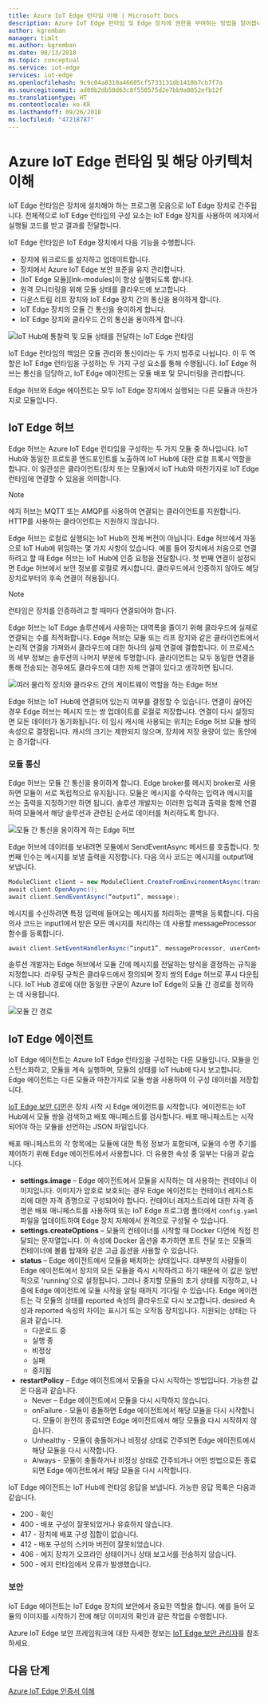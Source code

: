 ```yaml
---
title: Azure IoT Edge 런타임 이해 | Microsoft Docs
description: Azure IoT Edge 런타임 및 Edge 장치에 권한을 부여하는 방법을 알아봅니다.
author: kgremban
manager: timlt
ms.author: kgremban
ms.date: 08/13/2018
ms.topic: conceptual
ms.service: iot-edge
services: iot-edge
ms.openlocfilehash: 9c9c04a8310a46605cf5733131db1418b7cb7f7a
ms.sourcegitcommit: ad08b2db50d63c8f550575d2e7bb9a0852efb12f
ms.translationtype: HT
ms.contentlocale: ko-KR
ms.lasthandoff: 09/26/2018
ms.locfileid: "47218787"
---
```

# <a name="understand-the-azure-iot-edge-runtime-and-its-architecture"></a>Azure IoT Edge 런타임 및 해당 아키텍처 이해

IoT Edge 런타임은 장치에 설치해야 하는 프로그램 모음으로 IoT Edge 장치로 간주됩니다. 전체적으로 IoT Edge 런타임의 구성 요소는 IoT Edge 장치를 사용하여 에지에서 실행될 코드를 받고 결과를 전달합니다. 

IoT Edge 런타임은 IoT Edge 장치에서 다음 기능을 수행합니다.

* 장치에 워크로드를 설치하고 업데이트합니다.
* 장치에서 Azure IoT Edge 보안 표준을 유지 관리합니다.
* [IoT Edge 모듈][lnk-modules]이 항상 실행되도록 합니다.
* 원격 모니터링을 위해 모듈 상태를 클라우드에 보고합니다.
* 다운스트림 리프 장치와 IoT Edge 장치 간의 통신을 용이하게 합니다.
* IoT Edge 장치의 모듈 간 통신을 용이하게 합니다.
* IoT Edge 장치와 클라우드 간의 통신을 용이하게 합니다.

![IoT Hub에 통찰력 및 모듈 상태를 전달하는 IoT Edge 런타임][1]

IoT Edge 런타임의 책임은 모듈 관리와 통신이라는 두 가지 범주로 나뉩니다. 이 두 역할은 IoT Edge 런타임을 구성하는 두 가지 구성 요소를 통해 수행됩니다. IoT Edge 허브는 통신을 담당하고, IoT Edge 에이전트는 모듈 배포 및 모니터링을 관리합니다. 

Edge 허브와 Edge 에이전트는 모두 IoT Edge 장치에서 실행되는 다른 모듈과 마찬가지로 모듈입니다. 

## <a name="iot-edge-hub"></a>IoT Edge 허브

Edge 허브는 Azure IoT Edge 런타임을 구성하는 두 가지 모듈 중 하나입니다. IoT Hub와 동일한 프로토콜 엔드포인트를 노출하여 IoT Hub에 대한 로컬 프록시 역할을 합니다. 이 일관성은 클라이언트(장치 또는 모듈)에서 IoT Hub와 마찬가지로 IoT Edge 런타임에 연결할 수 있음을 의미합니다. 

>[!NOTE]
>에지 허브는 MQTT 또는 AMQP를 사용하여 연결되는 클라이언트를 지원합니다. HTTP를 사용하는 클라이언트는 지원하지 않습니다. 

Edge 허브는 로컬로 실행되는 IoT Hub의 전체 버전이 아닙니다. Edge 허브에서 자동으로 IoT Hub에 위임하는 몇 가지 사항이 있습니다. 예를 들어 장치에서 처음으로 연결하려고 할 때 Edge 허브는 IoT Hub에 인증 요청을 전달합니다. 첫 번째 연결이 설정되면 Edge 허브에서 보안 정보를 로컬로 캐시합니다. 클라우드에서 인증하지 않아도 해당 장치로부터의 후속 연결이 허용됩니다. 

>[!NOTE]
>런타임은 장치를 인증하려고 할 때마다 연결되어야 합니다.

Edge 허브는 IoT Edge 솔루션에서 사용하는 대역폭을 줄이기 위해 클라우드에 실제로 연결되는 수를 최적화합니다. Edge 허브는 모듈 또는 리프 장치와 같은 클라이언트에서 논리적 연결을 가져와서 클라우드에 대한 하나의 실제 연결에 결합합니다. 이 프로세스의 세부 정보는 솔루션의 나머지 부분에 투명합니다. 클라이언트는 모두 동일한 연결을 통해 전송되는 경우에도 클라우드에 대한 자체 연결이 있다고 생각하면 됩니다. 

![여러 물리적 장치와 클라우드 간의 게이트웨이 역할을 하는 Edge 허브][2]

Edge 허브는 IoT Hub에 연결되어 있는지 여부를 결정할 수 있습니다. 연결이 끊어진 경우 Edge 허브는 메시지 또는 쌍 업데이트를 로컬로 저장합니다. 연결이 다시 설정되면 모든 데이터가 동기화됩니다. 이 임시 캐시에 사용되는 위치는 Edge 허브 모듈 쌍의 속성으로 결정됩니다. 캐시의 크기는 제한되지 않으며, 장치에 저장 용량이 있는 동안에는 증가합니다. 

### <a name="module-communication"></a>모듈 통신

Edge 허브는 모듈 간 통신을 용이하게 합니다. Edge broker를 메시지 broker로 사용하면 모듈이 서로 독립적으로 유지됩니다. 모듈은 메시지를 수락하는 입력과 메시지를 쓰는 출력을 지정하기만 하면 됩니다. 솔루션 개발자는 이러한 입력과 출력을 함께 연결하여 모듈에서 해당 솔루션과 관련된 순서로 데이터를 처리하도록 합니다. 

![모듈 간 통신을 용이하게 하는 Edge 허브][3]

Edge 허브에 데이터를 보내려면 모듈에서 SendEventAsync 메서드를 호출합니다. 첫 번째 인수는 메시지를 보낼 출력을 지정합니다. 다음 의사 코드는 메시지를 output1에 보냅니다.

   ```csharp
   ModuleClient client = new ModuleClient.CreateFromEnvironmentAsync(transportSettings); 
   await client.OpenAsync(); 
   await client.SendEventAsync(“output1”, message); 
   ```

메시지를 수신하려면 특정 입력에 들어오는 메시지를 처리하는 콜백을 등록합니다. 다음 의사 코드는 input1에서 받은 모든 메시지를 처리하는 데 사용할 messageProcessor 함수를 등록합니다.

   ```csharp
   await client.SetEventHandlerAsync(“input1”, messageProcessor, userContext);
   ```

솔루션 개발자는 Edge 허브에서 모듈 간에 메시지를 전달하는 방식을 결정하는 규칙을 지정합니다. 라우팅 규칙은 클라우드에서 정의되며 장치 쌍의 Edge 허브로 푸시 다운됩니다. IoT Hub 경로에 대한 동일한 구문이 Azure IoT Edge의 모듈 간 경로를 정의하는 데 사용됩니다. 

<!--- For more info on how to declare routes between modules, see []. --->   

![모듈 간 경로][4]

## <a name="iot-edge-agent"></a>IoT Edge 에이전트

IoT Edge 에이전트는 Azure IoT Edge 런타임을 구성하는 다른 모듈입니다. 모듈을 인스턴스화하고, 모듈을 계속 실행하며, 모듈의 상태를 IoT Hub에 다시 보고합니다. Edge 에이전트는 다른 모듈과 마찬가지로 모듈 쌍을 사용하여 이 구성 데이터를 저장합니다. 

[IoT Edge 보안 디먼](iot-edge-security-manager.md)은 장치 시작 시 Edge 에이전트를 시작합니다. 에이전트는 IoT Hub에서 모듈 쌍을 검색하고 배포 매니페스트를 검사합니다. 배포 매니페스트는 시작되어야 하는 모듈을 선언하는 JSON 파일입니다. 

배포 매니페스트의 각 항목에는 모듈에 대한 특정 정보가 포함되며, 모듈의 수명 주기를 제어하기 위해 Edge 에이전트에서 사용합니다. 더 유용한 속성 중 일부는 다음과 같습니다. 

* **settings.image** – Edge 에이전트에서 모듈을 시작하는 데 사용하는 컨테이너 이미지입니다. 이미지가 암호로 보호되는 경우 Edge 에이전트는 컨테이너 레지스트리에 대한 자격 증명으로 구성되어야 합니다. 컨테이너 레지스트리에 대한 자격 증명은 배포 매니페스트를 사용하여 또는 IoT Edge 프로그램 폴더에서 `config.yaml` 파일을 업데이트하여 Edge 장치 자체에서 원격으로 구성될 수 있습니다.
* **settings.createOptions** – 모듈의 컨테이너를 시작할 때 Docker 디먼에 직접 전달되는 문자열입니다. 이 속성에 Docker 옵션을 추가하면 포트 전달 또는 모듈의 컨테이너에 볼륨 탑재와 같은 고급 옵션을 사용할 수 있습니다.  
* **status** – Edge 에이전트에서 모듈을 배치하는 상태입니다. 대부분의 사람들이 Edge 에이전트에서 장치의 모든 모듈을 즉시 시작하려고 하기 때문에 이 값은 일반적으로 'running'으로 설정됩니다. 그러나 중지할 모듈의 초기 상태를 지정하고, 나중에 Edge 에이전트에 모듈 시작을 알릴 때까지 기다릴 수 있습니다. Edge 에이전트는 각 모듈의 상태를 reported 속성의 클라우드로 다시 보고합니다. desired 속성과 reported 속성의 차이는 표시기 또는 오작동 장치입니다. 지원되는 상태는 다음과 같습니다.
   * 다운로드 중
   * 실행 중
   * 비정상
   * 실패
   * 중지됨
* **restartPolicy** – Edge 에이전트에서 모듈을 다시 시작하는 방법입니다. 가능한 값은 다음과 같습니다.
   * Never – Edge 에이전트에서 모듈을 다시 시작하지 않습니다.
   * onFailure - 모듈이 충돌하면 Edge 에이전트에서 해당 모듈을 다시 시작합니다. 모듈이 완전히 종료되면 Edge 에이전트에서 해당 모듈을 다시 시작하지 않습니다.
   * Unhealthy - 모듈이 충돌하거나 비정상 상태로 간주되면 Edge 에이전트에서 해당 모듈을 다시 시작합니다.
   * Always - 모듈이 충돌하거나 비정상 상태로 간주되거나 어떤 방법으로든 종료되면 Edge 에이전트에서 해당 모듈을 다시 시작합니다. 

IoT Edge 에이전트는 IoT Hub에 런타임 응답을 보냅니다. 가능한 응답 목록은 다음과 같습니다.
  * 200 - 확인
  * 400 - 배포 구성이 잘못되었거나 유효하지 않습니다.
  * 417 - 장치에 배포 구성 집합이 없습니다.
  * 412 - 배포 구성의 스키마 버전이 잘못되었습니다.
  * 406 - 에지 장치가 오프라인 상태이거나 상태 보고서를 전송하지 않습니다.
  * 500 - 에지 런타임에서 오류가 발생했습니다.

### <a name="security"></a>보안

IoT Edge 에이전트는 IoT Edge 장치의 보안에서 중요한 역할을 합니다. 예를 들어 모듈의 이미지를 시작하기 전에 해당 이미지의 확인과 같은 작업을 수행합니다. 

Azure IoT Edge 보안 프레임워크에 대한 자세한 정보는 [IoT Edge 보안 관리자](iot-edge-security-manager.md)를 참조하세요.

## <a name="next-steps"></a>다음 단계

[Azure IoT Edge 인증서 이해][lnk-certs]

<!-- Images -->
[1]: ./media/iot-edge-runtime/Pipeline.png
[2]: ./media/iot-edge-runtime/Gateway.png
[3]: ./media/iot-edge-runtime/ModuleEndpoints.png
[4]: ./media/iot-edge-runtime/ModuleEndpointsWithRoutes.png

<!-- Links -->
[lnk-certs]: iot-edge-certs.md
